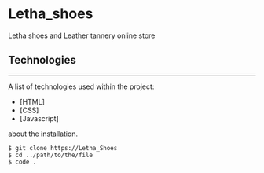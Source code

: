# Letha_shoes
Letha shoes and Leather tannery online store

## Technologies
***
A list of technologies used within the project:
* [HTML] 
* [CSS]
* [Javascript]

 about the installation. 
```
$ git clone https://Letha_Shoes
$ cd ../path/to/the/file
$ code .
```
